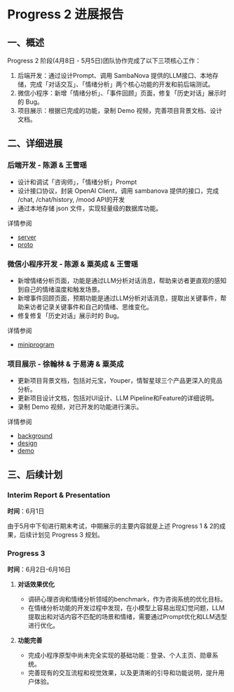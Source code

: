 # Progress 2 进展报告

## 一、概述

Progress 2 阶段(4月8日 - 5月5日)团队协作完成了以下三项核心工作：

1. 后端开发：通过设计Prompt、调用 SambaNova 提供的LLM接口、本地存储，完成「对话交互」、「情绪分析」两个核心功能的开发和前后端测试。
2. 微信小程序：新增「情绪分析」、「事件回顾」页面，修复「历史对话」展示时的 Bug。
3. 项目展示：根据已完成的功能，录制 Demo 视频，完善项目背景文档、设计文档。

## 二、详细进展

### 后端开发 - 陈源 & 王雪瑶

- 设计和调试「咨询师」，「情绪分析」Prompt
- 设计接口协议，封装 OpenAI Client，调用 sambanova 提供的接口，完成 /chat, /chat/history, /mood API的开发
- 通过本地存储 json 文件，实现轻量级的数据库功能。

详情参阅

- [server](../../server/README.md)
- [proto](../../proto/API_DOCS.md)

### 微信小程序开发 - 陈源 & 粟英成 & 王雪瑶

- 新增情绪分析页面，功能是通过LLM分析对话消息，帮助来访者更直观的感知到自己的情绪温度和触发场景。
- 新增事件回顾页面，预期功能是通过LLM分析对话消息，提取出关键事件，帮助来访者记录关键事件和自己的情绪、思维变化。
- 修复修复「历史对话」展示时的 Bug。

详情参阅

- [miniprogram](../../miniprogram/README.md)

### 项目展示 - 徐翰林 & 于易涛 & 粟英成

- 更新项目背景文档，包括对元宝，Youper，情智星球三个产品更深入的竞品分析。
- 更新项目设计文档，包括对UI设计、LLM Pipeline和Feature的详细说明。
- 录制 Demo 视频，对已开发的功能进行演示。

详情参阅

- [background](../smart_app_reports/background.md)
- [design](../smart_app_reports/design.md)
- [demo](../smart_app_reports/demo.mp4)

## 三、后续计划

### Interim Report & Presentation

**时间**：6月1日

由于5月中下旬进行期末考试，中期展示的主要内容就是上述 Progress 1 & 2的成果，后续计划见 Progress 3 规划。

### Progress 3

**时间**：6月2日-6月16日

1. **对话效果优化**
   - 调研心理咨询和情绪分析领域的benchmark，作为咨询系统的优化目标。
   - 在情绪分析功能的开发过程中发现，在小模型上容易出现幻觉问题，LLM提取出和对话内容不匹配的场景和情绪，需要通过Prompt优化和LLM选型进行优化。

2. **功能完善**
   - 完成小程序原型中尚未完全实现的基础功能：登录、个人主页、勋章系统。
   - 完善现有的交互流程和视觉效果，以及更清晰的引导和功能说明，提升用户体验。
